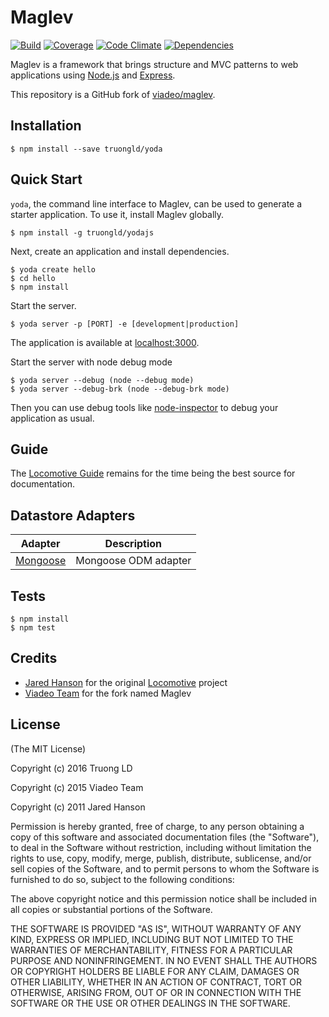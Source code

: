 # Maglev

[![Build](https://circleci.com/gh/truongld/yodajs.svg?style=shield)](https://circleci.com/gh/truongld/yodajs)
[![Coverage](https://codeclimate.com/github/truongld/yodajs/badges/coverage.svg)](https://codeclimate.com/github/truongld/yodajs)
[![Code Climate](https://codeclimate.com/github/truongld/yodajs/badges/gpa.svg)](https://codeclimate.com/github/truongld/yodajs)
[![Dependencies](https://david-dm.org/truongld/yodajs.svg)](https://david-dm.org/truongld/yodajs)

Maglev is a framework that brings structure and MVC patterns to web
applications using [Node.js](http://nodejs.org) and [Express](http://expressjs.com/).

This repository is a GitHub fork of [viadeo/maglev](https://github.com/viadeo/maglev).

## Installation

    $ npm install --save truongld/yoda

## Quick Start

`yoda`, the command line interface to Maglev, can be used to generate a
starter application. To use it, install Maglev globally.

    $ npm install -g truongld/yodajs

Next, create an application and install dependencies.

    $ yoda create hello
    $ cd hello
    $ npm install

Start the server.

    $ yoda server -p [PORT] -e [development|production]

The application is available at [localhost:3000](http://localhost:3000).

Start the server with node debug mode

	$ yoda server --debug (node --debug mode)
	$ yoda server --debug-brk (node --debug-brk mode)

Then you can use debug tools like [node-inspector](https://github.com/dannycoates/node-inspector) to debug your application as usual.

## Guide

The [Locomotive Guide](http://locomotivejs.org/guide/) remains for the time being
the best source for documentation.

## Datastore Adapters

| Adapter                                                       | Description          |
| ------------------------------------------------------------- |:--------------------:|
| [Mongoose](https://github.com/jaredhanson/locomotive-mongoose)| Mongoose ODM adapter |

## Tests

    $ npm install
    $ npm test

## Credits

  - [Jared Hanson](http://github.com/jaredhanson) for the original [Locomotive](http://locomotivejs.org/) project
  - [Viadeo Team](http://github.com/viadeo) for the fork named Maglev

## License

(The MIT License)

Copyright (c) 2016 Truong LD

Copyright (c) 2015 Viadeo Team

Copyright (c) 2011 Jared Hanson

Permission is hereby granted, free of charge, to any person obtaining a copy of
this software and associated documentation files (the "Software"), to deal in
the Software without restriction, including without limitation the rights to
use, copy, modify, merge, publish, distribute, sublicense, and/or sell copies of
the Software, and to permit persons to whom the Software is furnished to do so,
subject to the following conditions:

The above copyright notice and this permission notice shall be included in all
copies or substantial portions of the Software.

THE SOFTWARE IS PROVIDED "AS IS", WITHOUT WARRANTY OF ANY KIND, EXPRESS OR
IMPLIED, INCLUDING BUT NOT LIMITED TO THE WARRANTIES OF MERCHANTABILITY, FITNESS
FOR A PARTICULAR PURPOSE AND NONINFRINGEMENT. IN NO EVENT SHALL THE AUTHORS OR
COPYRIGHT HOLDERS BE LIABLE FOR ANY CLAIM, DAMAGES OR OTHER LIABILITY, WHETHER
IN AN ACTION OF CONTRACT, TORT OR OTHERWISE, ARISING FROM, OUT OF OR IN
CONNECTION WITH THE SOFTWARE OR THE USE OR OTHER DEALINGS IN THE SOFTWARE.
